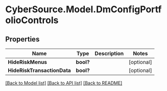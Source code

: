 # CyberSource.Model.DmConfigPortfolioControls
## Properties

Name | Type | Description | Notes
------------ | ------------- | ------------- | -------------
**HideRiskMenus** | **bool?** |  | [optional] 
**HideRiskTransactionData** | **bool?** |  | [optional] 

[[Back to Model list]](../README.md#documentation-for-models) [[Back to API list]](../README.md#documentation-for-api-endpoints) [[Back to README]](../README.md)

